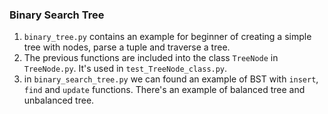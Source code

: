 ### Binary Search Tree
1.   `binary_tree.py` contains an example for beginner of creating a simple tree with nodes, parse a tuple and traverse a tree.
2. The previous functions are included into the class `TreeNode` in `TreeNode.py`.  It's used in `test_TreeNode_class.py`.
3. in `binary_search_tree.py` we can found an example of BST with `insert`, `find` and `update` functions. There's an example of balanced tree and unbalanced tree.
